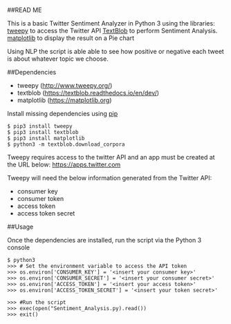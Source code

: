 ##READ ME

This is a basic Twitter Sentiment Analyzer in Python 3 using the libraries:
[tweepy](http://www.tweepy.org/) to access the Twitter API
[TextBlob](https://textblob.readthedocs.io/en/dev/) to perform Sentiment Analysis. 
[matplotlib](https://matplotlib.org) to display the result on a Pie chart

Using NLP the script is able able to see how positive or negative each tweet is about whatever topic we choose. 

##Dependencies

* tweepy (http://www.tweepy.org/)
* textblob (https://textblob.readthedocs.io/en/dev/)
* matplotlib (https://matplotlib.org)

Install missing dependencies using [pip](https://pip.pypa.io/en/stable/installing/)

```
$ pip3 install tweepy
$ pip3 install textblob
$ pip3 install matplotlib
$ python3 -m textblob.download_corpora
```



Tweepy requires access to the twitter API and an app must be created at the URL below:
https://apps.twitter.com

Tweepy will need the below information generated from the Twitter API:
- consumer key
- consumer token
- access token
- access token secret

##Usage

Once the dependencies are installed, run the script via the Python 3 console

```
$ python3
>>> # Set the environment variable to access the API token
>>> os.environ['CONSUMER_KEY'] = '<insert your consumer key>'
>>> os.environ['CONSUMER_SECRET'] = '<insert your consumer secret>'
>>> os.environ['ACCESS_TOKEN'] = '<insert your access token>'
>>> os.environ['ACCESS_TOKEN_SECRET'] = '<insert your token secret>'

>>> #Run the script
>>> exec(open("Sentiment_Analysis.py).read())
>>> exit()
```

